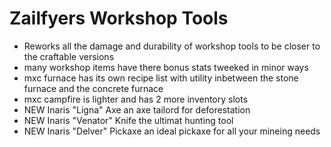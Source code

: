 # Zailfyers Workshop Tools
* Reworks all the damage and durability of workshop tools to be closer to the craftable versions
* many workshop items have there bonus stats tweeked in minor ways
* mxc furnace has its own recipe list with utility inbetween the stone furnace and the concrete furnace
* mxc campfire is lighter and has 2 more inventory slots
* NEW Inaris "Ligna" Axe an axe tailord for deforestation
* NEW Inaris "Venator" Knife the ultimat hunting tool
* NEW Inaris "Delver" Pickaxe an ideal pickaxe for all your mineing needs
